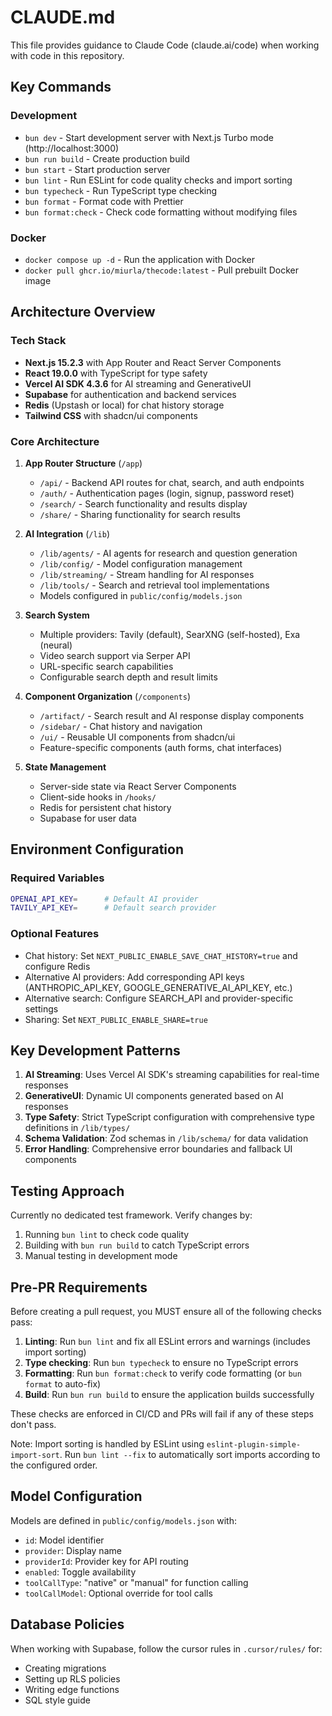 # CLAUDE.md

This file provides guidance to Claude Code (claude.ai/code) when working with code in this repository.

## Key Commands

### Development

- `bun dev` - Start development server with Next.js Turbo mode (http://localhost:3000)
- `bun run build` - Create production build
- `bun start` - Start production server
- `bun lint` - Run ESLint for code quality checks and import sorting
- `bun typecheck` - Run TypeScript type checking
- `bun format` - Format code with Prettier
- `bun format:check` - Check code formatting without modifying files

### Docker

- `docker compose up -d` - Run the application with Docker
- `docker pull ghcr.io/miurla/thecode:latest` - Pull prebuilt Docker image

## Architecture Overview

### Tech Stack

- **Next.js 15.2.3** with App Router and React Server Components
- **React 19.0.0** with TypeScript for type safety
- **Vercel AI SDK 4.3.6** for AI streaming and GenerativeUI
- **Supabase** for authentication and backend services
- **Redis** (Upstash or local) for chat history storage
- **Tailwind CSS** with shadcn/ui components

### Core Architecture

1. **App Router Structure** (`/app`)
   - `/api/` - Backend API routes for chat, search, and auth endpoints
   - `/auth/` - Authentication pages (login, signup, password reset)
   - `/search/` - Search functionality and results display
   - `/share/` - Sharing functionality for search results

2. **AI Integration** (`/lib`)
   - `/lib/agents/` - AI agents for research and question generation
   - `/lib/config/` - Model configuration management
   - `/lib/streaming/` - Stream handling for AI responses
   - `/lib/tools/` - Search and retrieval tool implementations
   - Models configured in `public/config/models.json`

3. **Search System**
   - Multiple providers: Tavily (default), SearXNG (self-hosted), Exa (neural)
   - Video search support via Serper API
   - URL-specific search capabilities
   - Configurable search depth and result limits

4. **Component Organization** (`/components`)
   - `/artifact/` - Search result and AI response display components
   - `/sidebar/` - Chat history and navigation
   - `/ui/` - Reusable UI components from shadcn/ui
   - Feature-specific components (auth forms, chat interfaces)

5. **State Management**
   - Server-side state via React Server Components
   - Client-side hooks in `/hooks/`
   - Redis for persistent chat history
   - Supabase for user data

## Environment Configuration

### Required Variables

```bash
OPENAI_API_KEY=      # Default AI provider
TAVILY_API_KEY=      # Default search provider
```

### Optional Features

- Chat history: Set `NEXT_PUBLIC_ENABLE_SAVE_CHAT_HISTORY=true` and configure Redis
- Alternative AI providers: Add corresponding API keys (ANTHROPIC_API_KEY, GOOGLE_GENERATIVE_AI_API_KEY, etc.)
- Alternative search: Configure SEARCH_API and provider-specific settings
- Sharing: Set `NEXT_PUBLIC_ENABLE_SHARE=true`

## Key Development Patterns

1. **AI Streaming**: Uses Vercel AI SDK's streaming capabilities for real-time responses
2. **GenerativeUI**: Dynamic UI components generated based on AI responses
3. **Type Safety**: Strict TypeScript configuration with comprehensive type definitions in `/lib/types/`
4. **Schema Validation**: Zod schemas in `/lib/schema/` for data validation
5. **Error Handling**: Comprehensive error boundaries and fallback UI components

## Testing Approach

Currently no dedicated test framework. Verify changes by:

1. Running `bun lint` to check code quality
2. Building with `bun run build` to catch TypeScript errors
3. Manual testing in development mode

## Pre-PR Requirements

Before creating a pull request, you MUST ensure all of the following checks pass:

1. **Linting**: Run `bun lint` and fix all ESLint errors and warnings (includes import sorting)
2. **Type checking**: Run `bun typecheck` to ensure no TypeScript errors
3. **Formatting**: Run `bun format:check` to verify code formatting (or `bun format` to auto-fix)
4. **Build**: Run `bun run build` to ensure the application builds successfully

These checks are enforced in CI/CD and PRs will fail if any of these steps don't pass.

Note: Import sorting is handled by ESLint using `eslint-plugin-simple-import-sort`. Run `bun lint --fix` to automatically sort imports according to the configured order.

## Model Configuration

Models are defined in `public/config/models.json` with:

- `id`: Model identifier
- `provider`: Display name
- `providerId`: Provider key for API routing
- `enabled`: Toggle availability
- `toolCallType`: "native" or "manual" for function calling
- `toolCallModel`: Optional override for tool calls

## Database Policies

When working with Supabase, follow the cursor rules in `.cursor/rules/` for:

- Creating migrations
- Setting up RLS policies
- Writing edge functions
- SQL style guide
